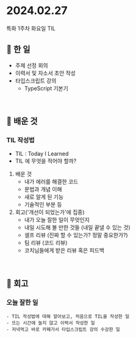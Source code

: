 # 2024.02.27 
특화 1주차 화요일 TIL

## 🌱 한 일

- 주제 선정 회의
- 이력서 및 자소서 초안 작성
- 타입스크립트 강의 
    - TypeScript 기본기
<br>

## 🌿 배운 것

### TIL 작성법
- TIL : Today I Learned
- TIL 에 무엇을 적어야 할까?
1. 배운 것   
    - 내가 에러를 해결한 코드
    - 문법과 개념 이해   
    - 새로 알게 된 기능   
    - 기술적인 부분 등
2. 회고('개선이 되었는가'에 집중)
    - 내가 오늘 잘한 일이 무엇인지
    - 내일 시도해 볼 만한 것들 (내일 끝낼 수 있는 것)
    - 셀프 리뷰 (진짜 할 수 있는가? 정말 중요한가?)
    - 팀 리뷰 (코드 리뷰)
    - 코치님들에게 받은 리뷰 혹은 피드백
<br>

## 🌳 회고 

### 오늘 잘한 일
```
- TIL 작성법에 대해 알아보고, 처음으로 TIL을 작성한 일
- 뜨는 시간에 놀지 않고 이력서 작성한 일
- 저녁먹고 바로 카페가서 타입스크립트 강의 수강한 일
 ```
<br>

 
